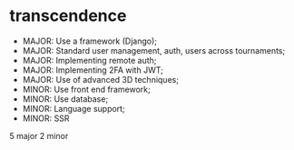 # transcendence

* MAJOR: Use a framework (Django);
* MAJOR: Standard user management, auth, users across tournaments;
* MAJOR: Implementing remote auth;
* MAJOR: Implementing 2FA with JWT;
* MAJOR: Use of advanced 3D techniques;
* MINOR: Use front end framework;
* MINOR: Use database;
* MINOR: Language support;
* MINOR: SSR

5 major 2 minor
